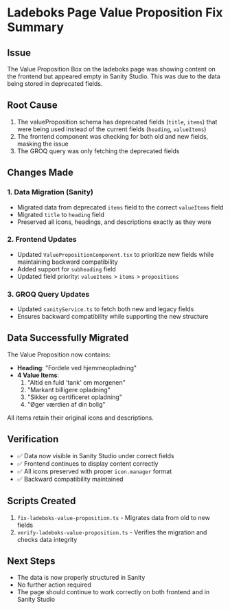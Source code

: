 # Ladeboks Page Value Proposition Fix Summary

## Issue
The Value Proposition Box on the ladeboks page was showing content on the frontend but appeared empty in Sanity Studio. This was due to the data being stored in deprecated fields.

## Root Cause
1. The valueProposition schema has deprecated fields (`title`, `items`) that were being used instead of the current fields (`heading`, `valueItems`)
2. The frontend component was checking for both old and new fields, masking the issue
3. The GROQ query was only fetching the deprecated fields

## Changes Made

### 1. Data Migration (Sanity)
- Migrated data from deprecated `items` field to the correct `valueItems` field
- Migrated `title` to `heading` field
- Preserved all icons, headings, and descriptions exactly as they were

### 2. Frontend Updates
- Updated `ValuePropositionComponent.tsx` to prioritize new fields while maintaining backward compatibility
- Added support for `subheading` field
- Updated field priority: `valueItems` > `items` > `propositions`

### 3. GROQ Query Updates
- Updated `sanityService.ts` to fetch both new and legacy fields
- Ensures backward compatibility while supporting the new structure

## Data Successfully Migrated

The Value Proposition now contains:
- **Heading**: "Fordele ved hjemmeopladning"
- **4 Value Items**:
  1. "Altid en fuld 'tank' om morgenen"
  2. "Markant billigere opladning"
  3. "Sikker og certificeret opladning"
  4. "Øger værdien af din bolig"

All items retain their original icons and descriptions.

## Verification
- ✅ Data now visible in Sanity Studio under correct fields
- ✅ Frontend continues to display content correctly
- ✅ All icons preserved with proper `icon.manager` format
- ✅ Backward compatibility maintained

## Scripts Created
1. `fix-ladeboks-value-proposition.ts` - Migrates data from old to new fields
2. `verify-ladeboks-value-proposition.ts` - Verifies the migration and checks data integrity

## Next Steps
- The data is now properly structured in Sanity
- No further action required
- The page should continue to work correctly on both frontend and in Sanity Studio